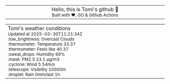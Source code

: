 
<div align="center">
<table>
<tbody>
<td align="center">
<img width="2000" height="0"><br>
Hello, this is Tomi's github 👋<br>
<sup>Built with ❤️, GO & Github Actions</sup><br>
<img width="2000" height="0">
</td>
</tbody>
</table>
</div>
<table>
<tbody>
<td align="left">
<img width="2000" height="0"><br>
Tomi's weather conditions<br>
<sup>Updated at 2025-03-30T11:21:34Z</sup><br>
<sup>:low_brightness: Overcast Clouds</sup><br>
<sup>:thermometer: Temperature 33.37 </sup><br>
<sup>:thermometer: Feels like 40.37</sup><br>
<sup>:sweat_drops: Humidity 69%</sup><br>
<sup>:mask: PM2.5 23.1 μg/m3</sup><br>
<sup>:cyclone: Wind 5.54m/s </sup><br>
<sup>:telescope: Visibility 10000m </sup><br>
<sup>:droplet: Rain 0mm/last 1h </sup><br>
<img width="2000" height="0">
</td>
<td align="left">
<img width="2000" height="0"><br>
<br>
<img width="2000" height="0">
</td>
</tbody>
</table>
</div>
    